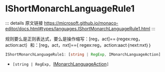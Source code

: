 # IShortMonarchLanguageRule1
        
::: details 原文链接
https://microsoft.github.io/monaco-editor/docs.html#types/languages.IShortMonarchLanguageRule1.html
:::

规则要么是正则表达式，要么是操作缩写：[reg，act]==｛regex:reg，action:act｝和：[reg，act，nxt]=={ regex:reg，action:aact｛next:nxt｝｝

```ts
IShortMonarchLanguageRule1: [string | RegExp, IMonarchLanguageAction]
```
- `[string | RegExp, `[IMonarchLanguageAction](/api/languages/IMonarchLanguageAction.md)`]`